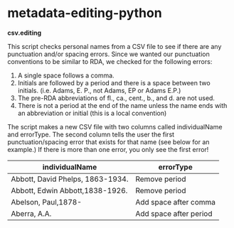 # metadata-editing-python

**csv.editing**

This script checks personal names from a CSV file to see if there are any punctuation and/or spacing errors. Since we wanted our punctuation conventions to be similar to RDA, we checked for the following errors:

1) A single space follows a comma.
2) Initials are followed by a period and there is a space between two initials. (i.e. Adams, E. P., not Adams, EP or Adams E.P.)
3) The pre-RDA abbreviations of fl., ca., cent., b., and d. are not used. 
4) There is not a period at the end of the name unless the name ends with an abbreviation or initial (this is a local convention)

The script makes a new CSV file with two columns called individualName and errorType. The second column tells the user the first punctuation/spacing error that exists for that name (see below for an example.) If there is more than one error, you only see the first error! 

|individualName                   |errorType              | 
| --------------------------------|-----------------------|
|Abbott, David Phelps, 1863-1934. |Remove period          | 
|Abbott, Edwin Abbott,1838-1926.  |Remove period          |   
|Abelson, Paul,1878-	            |Add space after comma  |  
|Aberra, A.A.	                    |Add space after period |  

